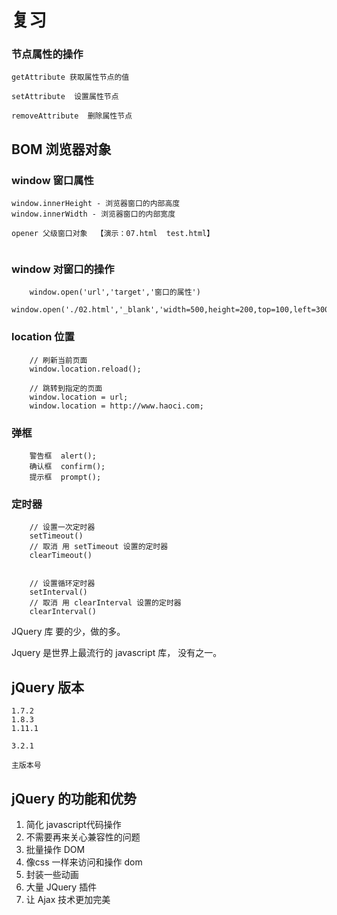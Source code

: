# 复习

### 节点属性的操作

```
getAttribute 获取属性节点的值

setAttribute  设置属性节点 

removeAttribute  删除属性节点

```

## BOM  浏览器对象
### window 窗口属性
```
window.innerHeight - 浏览器窗口的内部高度 
window.innerWidth - 浏览器窗口的内部宽度 

opener 父级窗口对象  【演示：07.html  test.html】


```

### window 对窗口的操作
```
	window.open('url','target','窗口的属性')
	window.open('./02.html','_blank','width=500,height=200,top=100,left=300');
```

### location  位置
```
	// 刷新当前页面
	window.location.reload();

	// 跳转到指定的页面
	window.location = url;
	window.location = http://www.haoci.com;
```

### 弹框
```
	警告框  alert();
	确认框  confirm();
	提示框  prompt();

```

### 定时器
```
	// 设置一次定时器
	setTimeout()
	// 取消 用 setTimeout 设置的定时器
	clearTimeout()


	// 设置循环定时器
	setInterval()
	// 取消 用 clearInterval 设置的定时器
	clearInterval()

```

JQuery  库  要的少，做的多。 

Jquery 是世界上最流行的 javascript 库， 没有之一。


## jQuery 版本

	1.7.2
	1.8.3	
	1.11.1

	3.2.1

	主版本号


## jQuery 的功能和优势
1. 简化 javascript代码操作	
2. 不需要再来关心兼容性的问题 
3. 批量操作 DOM
4. 像css 一样来访问和操作 dom
5. 封装一些动画
6. 大量 JQuery 插件
7. 让 Ajax 技术更加完美  










